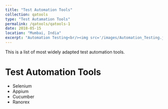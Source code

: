 ```yaml
---
title: "Test Automation Tools"
collection: qatools
type: "Test Autamation Tools"
permalink: /qatools/qatools-1
date: 2018-05-15
location: "Mumbai, India"
excerpt: "Automation Testing<br/><img src='/images/Automation_Testing.jpeg'>"
---
```


This is a list of most widely adapted test automation tools.

Test Automation Tools
======
- Selenium
- Appium
- Cucumber
- Ranorex